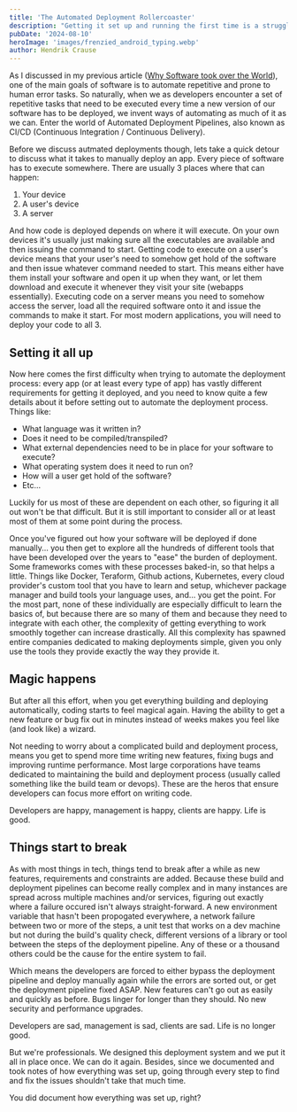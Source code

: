 ```yaml
---
title: 'The Automated Deployment Rollercoaster'
description: "Getting it set up and running the first time is a struggle. When it works it seems like the greatest thing the world has ever seen. And when it breaks you're having a nightmare week."
pubDate: '2024-08-10'
heroImage: 'images/frenzied_android_typing.webp'
author: Hendrik Crause
---
```


As I discussed in my previous article ([Why Software took over the World](/blog/article/why_software_took_over_the_world)), one of the main goals of software is to automate repetitive and prone to human error tasks. So naturally, when we as developers encounter a set of repetitive tasks that need to be executed every time a new version of our software has to be deployed, we invent ways of automating as much of it as we can. Enter the world of Automated Deployment Pipelines, also known as CI/CD (Continuous Integration / Continuous Delivery).

Before we discuss autmated deployments though, lets take a quick detour to discuss what it takes to manually deploy an app. Every piece of software has to execute somewhere. There are usually 3 places where that can happen:

1. Your device
2. A user's device
3. A server

And how code is deployed depends on where it will execute. On your own devices it's usually just making sure all the executables are available and then issuing the command to start. Getting code to execute on a user's device means that your user's need to somehow get hold of the software and then issue whatever command needed to start. This means either have them install your software and open it up when they want, or let them download and execute it whenever they visit your site (webapps essentially). Executing code on a server means you need to somehow access the server, load all the required software onto it and issue the commands to make it start. For most modern applications, you will need to deploy your code to all 3.

## Setting it all up

Now here comes the first difficulty when trying to automate the deployment process: every app (or at least every type of app) has vastly different requirements for getting it deployed, and you need to know quite a few details about it before setting out to automate the deployment process. Things like:

- What language was it written in?
- Does it need to be compiled/transpiled?
- What external dependencies need to be in place for your software to execute?
- What operating system does it need to run on?
- How will a user get hold of the software?
- Etc...

Luckily for us most of these are dependent on each other, so figuring it all out won't be that difficult. But it is still important to consider all or at least most of them at some point during the process.

Once you've figured out how your software will be deployed if done manually... you then get to explore all the hundreds of different tools that have been developed over the years to "ease" the burden of deployment. Some frameworks comes with these processes baked-in, so that helps a little. Things like Docker, Teraform, Github actions, Kubernetes, every cloud provider's custom tool that you have to learn and setup, whichever package manager and build tools your language uses, and... you get the point. For the most part, none of these individually are especially difficult to learn the basics of, but because there are so many of them and because they need to integrate with each other, the complexity of getting everything to work smoothly together can increase drastically. All this complexity has spawned entire companies dedicated to making deployments simple, given you only use the tools they provide exactly the way they provide it.

## Magic happens

But after all this effort, when you get everything building and deploying automatically, coding starts to feel magical again. Having the ability to get a new feature or bug fix out in minutes instead of weeks makes you feel like (and look like) a wizard. 

Not needing to worry about a complicated build and deployment process, means you get to spend more time writing new features, fixing bugs and improving runtime performance. Most large corporations have teams dedicated to maintaining the build and deployment process (usually called something like the build team or devops). These are the heros that ensure developers can focus more effort on writing code.

Developers are happy, management is happy, clients are happy. Life is good.

## Things start to break

As with most things in tech, things tend to break after a while as new features, requirements and constraints are added. Because these build and deployment pipelines can become really complex and in many instances are spread across multiple machines and/or services, figuring out exactly where a failure occured isn't always straight-forward. A new environment variable that hasn't been propogated everywhere, a network failure between two or more of the steps, a unit test that works on a dev machine but not during the build's quality check, different versions of a library or tool between the steps of the deployment pipeline. Any of these or a thousand others could be the cause for the entire system to fail.

Which means the developers are forced to either bypass the deployment pipeline and deploy manually again while the errors are sorted out, or get the deployment pipeline fixed ASAP. New features can't go out as easily and quickly as before. Bugs linger for longer than they should. No new security and performance upgrades.

Developers are sad, management is sad, clients are sad. Life is no longer good.

But we're professionals. We designed this deployment system and we put it all in place once. We can do it again. Besides, since we documented and took notes of how everything was set up, going through every step to find and fix the issues shouldn't take that much time.

You did document how everything was set up, right?